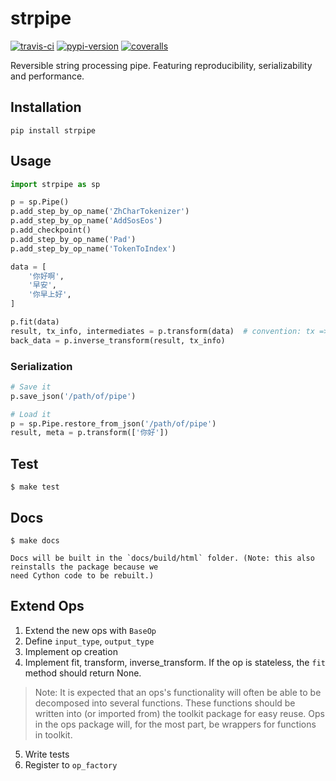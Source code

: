 # strpipe

[![travis-ci][travis-image]][travis-url]   [![pypi-version][pypi-image]][pypi-url]   [![coveralls][coveralls-image]][coveralls-url]

[travis-image]: https://travis-ci.org/Yoctol/strpipe.svg?branch=master
[travis-url]: https://travis-ci.org/Yoctol/strpipe

[pypi-image]: https://badge.fury.io/py/strpipe.svg
[pypi-url]: https://badge.fury.io/py/strpipe

[coveralls-image]: https://codecov.io/gh/codecov/strpipe/branch/master/graph/badge.svg
[coveralls-url]: https://codecov.io/gh/codecov/strpipe


Reversible string processing pipe. Featuring reproducibility, serializability and performance.

## Installation

```
pip install strpipe
```

## Usage

```python
import strpipe as sp

p = sp.Pipe()
p.add_step_by_op_name('ZhCharTokenizer')
p.add_step_by_op_name('AddSosEos')
p.add_checkpoint()
p.add_step_by_op_name('Pad')
p.add_step_by_op_name('TokenToIndex')

data = [
    '你好啊',
    '早安',
    '你早上好',
]

p.fit(data)
result, tx_info, intermediates = p.transform(data)  # convention: tx => tranform
back_data = p.inverse_transform(result, tx_info)
```

### Serialization
```python
# Save it
p.save_json('/path/of/pipe')

# Load it
p = sp.Pipe.restore_from_json('/path/of/pipe')
result, meta = p.transform(['你好'])
```

## Test

```
$ make test
```

## Docs

```
$ make docs

Docs will be built in the `docs/build/html` folder. (Note: this also reinstalls the package because we
need Cython code to be rebuilt.)
```

## Extend Ops

1. Extend the new ops with `BaseOp`
2. Define `input_type`, `output_type`
3. Implement op creation
4. Implement fit, transform, inverse_transform. If the op is stateless, the `fit` method should return None.

> Note: It is expected that an ops's functionality will often be able to be decomposed into several functions. These functions should be written into (or imported from) the toolkit package for easy reuse.
Ops in the ops package will, for the most part, be wrappers for functions in toolkit.

5. Write tests
6. Register to `op_factory`
